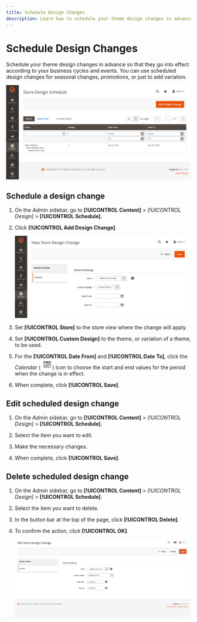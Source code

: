 ```yaml
---
title: Schedule Design Changes
description: Learn how to schedule your theme design changes in advance
---
```

# Schedule Design Changes

Schedule your theme design changes in advance so that they go into effect according to your business cycles and events. You can use scheduled design changes for seasonal changes, promotions, or just to add variation.

![Scheduled design changes](./assets/design-schedule.png)<!-- zoom -->

## Schedule a design change

1. On the _Admin_ sidebar, go to **[!UICONTROL Content]** > _[!UICONTROL Design]_ > **[!UICONTROL Schedule]**.

1. Click **[!UICONTROL Add Design Change]**.

   ![New Store Design Change settings](./assets/design-schedule-change-new.png)<!-- zoom -->

1. Set **[!UICONTROL Store]** to the store view where the change will apply.

1. Set **[!UICONTROL Custom Design]** to the theme, or variation of a theme, to be used.

1. For the **[!UICONTROL Date From]** and **[!UICONTROL Date To]**, click the _Calendar_ (![Calendar icon](../assets/icon-calendar.png)) icon to choose the start and end values for the period when the change is in effect.

1. When complete, click **[!UICONTROL Save]**.

## Edit scheduled design change

1. On the _Admin_ sidebar, go to **[!UICONTROL Content]** > _[!UICONTROL Design]_ > **[!UICONTROL Schedule]**.

1. Select the item you want to edit.

1. Make the necessary changes.

1. When complete, click **[!UICONTROL Save]**.

## Delete scheduled design change

1. On the _Admin_ sidebar, go to **[!UICONTROL Content]** > _[!UICONTROL Design]_ > **[!UICONTROL Schedule]**.

1. Select the item you want to delete.

1. In the button bar at the top of the page, click **[!UICONTROL Delete]**.

1. To confirm the action, click **[!UICONTROL OK]**.

   ![Delete Scheduled Design Change](./assets/delete-store-design-change.png)<!-- zoom -->
